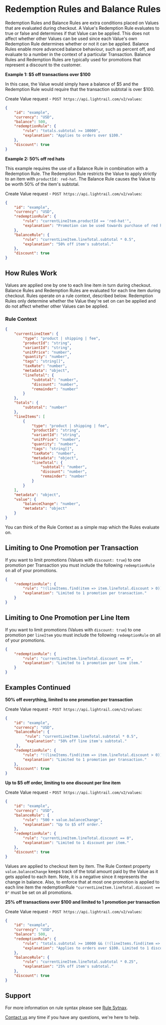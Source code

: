 # Redemption Rules and Balance Rules
Redemption Rules and Balance Rules are extra conditions placed on Values that are evaluated during checkout. A Value's Redemption Rule evaluates to true or false and determines if that Value can be applied. This does not affect whether other Values can be used since each Value's own Redemption Rule determines whether or not it can be applied. Balance Rules enable more advanced balance behaviour, such as percent off, and evaluate to a number in the context of a particular Transaction. Balance Rules and Redemption Rules are typically used for promotions that represent a discount to the customer.   

**Example 1: $5 off transactions over $100** 

In this case, the Value would simply have a balance of $5 and the Redemption Rule would require that the transaction subtotal is over $100.

Create Value request - `POST https://api.lightrail.com/v2/values`:
```json
{
    "id": "example",
    "currency": "USD",
    "balance": 500,
    "redemptionRule": {
        "rule": "totals.subtotal >= 10000",
        "explanation": "Applies to orders over $100."
    },
    "discount": true
}
```

**Example 2: 50% off red hats**

This example requires the use of a Balance Rule in combination with a Redemption Rule. The Redemption Rule restricts the Value to apply strictly to an item with `productId: red-hat`. The Balance Rule causes the Value to be worth 50% of the item's subtotal.

Create Value request - `POST https://api.lightrail.com/v2/values`:
```json
{
    "id": "example",
    "currency": "USD",
    "redemptionRule": {
        "rule": "currentLineItem.productId == 'red-hat'",
        "explanation": "Promotion can be used towards purchase of red hats."
    },
    "balanceRule": {
        "rule": "currentLineItem.lineTotal.subtotal * 0.5",
        "explanation": "50% off item's subtotal."
    },
    "discount": true
}
```

## How Rules Work
Values are applied one by one to each line item in turn during checkout. Balance Rules and Redemption Rules are evaluated for each line item during checkout. Rules operate on a rule context, described below. Redemption Rules only determine whether the Value they're set on can be applied and do not affect whether other Values can be applied. 

### Rule Context 
```json
{
    "currentLineItem": {
        "type": "product | shipping | fee",
        "productId": "string",
        "variantId": "string",
        "unitPrice": "number",
        "quantity": "number",
        "tags": "string[]",
        "taxRate": "number",
        "metadata": "object",
        "lineTotal": {
            "subtotal": "number",
            "discount": "number",
            "remainder": "number"
        }
    }, 
    "totals": {
        "subtotal": "number"
    }, 
    "lineItems": [
        {
            "type": "product | shipping | fee",
            "productId": "string",
            "variantId": "string",
            "unitPrice": "number",
            "quantity": "number",
            "tags": "string[]",
            "taxRate": "number",
            "metadata": "object",
            "lineTotal": {
                "subtotal": "number",
                "discount": "number",
                "remainder": "number"
            }
        }
    ],
    "metadata": "object",
    "value": {
        "balanceChange": "number",
        "metadata": "object"
    }
}
```

You can think of the Rule Context as a simple map which the Rules evaluate on.

## Limiting to One Promotion per Transaction
If you want to limit promotions (Values with `discount: true`) to one promotion per Transaction you must include the following `redemptionRule` on all of your promotions.
```json
{
    "redemptionRule": {
        "rule": "!(lineItems.find(item => item.lineTotal.discount > 0)) || value.balanceChange < 0",
        "explanation": "Limited to 1 promotion per transaction."
    }
}
``` 

## Limiting to One Promotion per Line Item
If you want to limit promotions (Values with `discount: true`) to one promotion per `lineItem` you must include the following `redemptionRule` on all of your promotions.
```json
{
    "redemptionRule": {
        "rule": "currentLineItem.lineTotal.discount == 0",
        "explanation": "Limited to 1 promotion per line item."
    }
}
 ``` 

## Examples Continued
**50% off everything, limited to one promotion per transaction**

Create Value request - `POST https://api.lightrail.com/v2/values`:
```json
{
    "id": "example",
    "currency": "USD",
    "balanceRule": {
         "rule": "currentLineItem.lineTotal.subtotal * 0.5",
         "explanation": "50% off line item's subtotal."
     },
    "redemptionRule": {
        "rule": "!(lineItems.find(item => item.lineTotal.discount > 0)) || value.balanceChange < 0",
        "explanation": "Limited to 1 promotion per transaction."
    },
    "discount": true
}
```

**Up to $5 off order, limiting to one discount per line item**

Create Value request - `POST https://api.lightrail.com/v2/values`:
```json
{
    "id": "example",
    "currency": "USD",
    "balanceRule": {
        "rule": "500 + value.balanceChange",
        "explanation": "Up to $5 off order."
    },
    "redemptionRule": {
        "rule": "currentLineItem.lineTotal.discount == 0",
        "explanation": "Limited to 1 discount per item."
    },
    "discount": true
}
```
Values are applied to checkout item by item. The Rule Context property `value.balanceChange` keeps track of the total amount paid by the Value as it gets applied to each item. Note, it is a negative since it represents the change in balance. Also, to enforce that at most one promotion is applied to each line item the redemptionRule `"currentLineItem.lineTotal.discount == 0"` must be set on all promotions.  

**25% off transactions over $100 and limited to 1 promotion per transaction**

Create Value request - `POST https://api.lightrail.com/v2/values`:
```json
{
    "id": "example",
    "currency": "USD",
    "balance": 500,
    "redemptionRule": {
        "rule": "totals.subtotal >= 10000 && (!(lineItems.find(item => item.lineTotal.discount > 0)) || value.balanceChange < 0)",
        "explanation": "Applies to orders over $100. Limited to 1 discount per transaction."
    },
    "balanceRule": {
        "rule": "currentLineItem.lineTotal.subtotal * 0.25",
        "explanation": "25% off item's subtotal."
    },
    "discount": true
}
```

## Support
For more information on rule syntax please see [Rule Sytnax](https://github.com/Giftbit/Lightrail-API-V2-Docs/blob/master/feature-deep-dive/rule-syntax.md). 

[Contact us](mailto:hello@lightrail.com) any time if you have any questions, we're here to help. 
